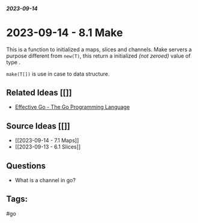 ##### _2023-09-14_

# 2023-09-14 - 8.1 Make

This is a function to initialized a maps, slices and channels. Make servers a purpose different from `new(T)`, this return a initialized _(not zeroed)_ value of type .

`make(T[])` is use in case to data structure.

## Related Ideas [[]]

- [Effective Go - The Go Programming Language](https://go.dev/doc/effective_go#allocation_make)
## Source Ideas [[]]

- [[2023-09-14 - 7.1 Maps]]
- [[2023-09-13 - 6.1 Slices]]
## Questions 

- What is a channel in go?  
## Tags:

#go 

